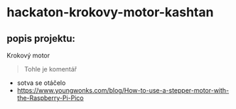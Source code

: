 # hackaton-krokovy-motor-kashtan

## popis projektu:

Krokový motor
> Tohle je komentář

- sotva se otáčelo
- https://www.youngwonks.com/blog/How-to-use-a-stepper-motor-with-the-Raspberry-Pi-Pico
